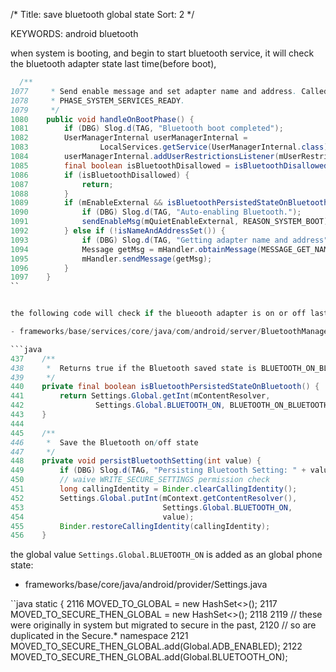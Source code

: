 /*
  Title: save bluetooth global state
  Sort: 2
  */

KEYWORDS: android bluetooth


when system is booting, and begin to start bluetooth service, it will check the bluetooth adapter state last time(before boot),

```java
  /**
1077     * Send enable message and set adapter name and address. Called when the boot phase becomes
1078     * PHASE_SYSTEM_SERVICES_READY.
1079     */
1080    public void handleOnBootPhase() {
1081        if (DBG) Slog.d(TAG, "Bluetooth boot completed");
1082        UserManagerInternal userManagerInternal =
1083                LocalServices.getService(UserManagerInternal.class);
1084        userManagerInternal.addUserRestrictionsListener(mUserRestrictionsListener);
1085        final boolean isBluetoothDisallowed = isBluetoothDisallowed();
1086        if (isBluetoothDisallowed) {
1087            return;
1088        }
1089        if (mEnableExternal && isBluetoothPersistedStateOnBluetooth()) {
1090            if (DBG) Slog.d(TAG, "Auto-enabling Bluetooth.");
1091            sendEnableMsg(mQuietEnableExternal, REASON_SYSTEM_BOOT);
1092        } else if (!isNameAndAddressSet()) {
1093            if (DBG) Slog.d(TAG, "Getting adapter name and address");
1094            Message getMsg = mHandler.obtainMessage(MESSAGE_GET_NAME_AND_ADDRESS);
1095            mHandler.sendMessage(getMsg);
1096        }
1097    }
``


the following code will check if the blueooth adapter is on or off last time. 

- frameworks/base/services/core/java/com/android/server/BluetoothManagerService.java 

```java
437    /**
438     *  Returns true if the Bluetooth saved state is BLUETOOTH_ON_BLUETOOTH
439     */
440    private final boolean isBluetoothPersistedStateOnBluetooth() {
441        return Settings.Global.getInt(mContentResolver,
442                Settings.Global.BLUETOOTH_ON, BLUETOOTH_ON_BLUETOOTH) == BLUETOOTH_ON_BLUETOOTH;
443    }
444
445    /**
446     *  Save the Bluetooth on/off state
447     */
448    private void persistBluetoothSetting(int value) {
449        if (DBG) Slog.d(TAG, "Persisting Bluetooth Setting: " + value);
450        // waive WRITE_SECURE_SETTINGS permission check
451        long callingIdentity = Binder.clearCallingIdentity();
452        Settings.Global.putInt(mContext.getContentResolver(),
453                               Settings.Global.BLUETOOTH_ON,
454                               value);
455        Binder.restoreCallingIdentity(callingIdentity);
456    }
```

the global value `Settings.Global.BLUETOOTH_ON` is added as an global phone state:

- frameworks/base/core/java/android/provider/Settings.java

``java
        static {
2116            MOVED_TO_GLOBAL = new HashSet<>();
2117            MOVED_TO_SECURE_THEN_GLOBAL = new HashSet<>();
2118
2119            // these were originally in system but migrated to secure in the past,
2120            // so are duplicated in the Secure.* namespace
2121            MOVED_TO_SECURE_THEN_GLOBAL.add(Global.ADB_ENABLED);
2122            MOVED_TO_SECURE_THEN_GLOBAL.add(Global.BLUETOOTH_ON);
```
